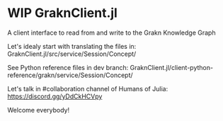 # WIP GraknClient.jl
A client interface to read from and write to the Grakn Knowledge Graph

Let's idealy start with translating the files in: 
GraknClient.jl/src/service/Session/Concept/

See Python reference files in dev branch:
GraknClient.jl/client-python-reference/grakn/service/Session/Concept/

Let's talk in #collaboration channel of Humans of Julia:
https://discord.gg/yDdCkHCVpy

Welcome everybody!

